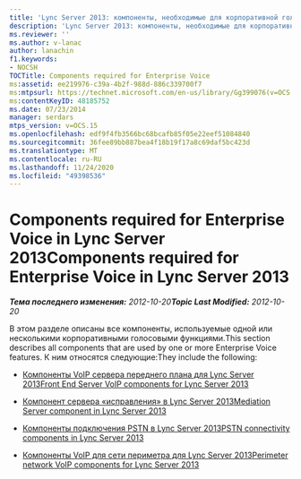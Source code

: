 ```yaml
---
title: 'Lync Server 2013: компоненты, необходимые для корпоративной голосовой связи'
description: 'Lync Server 2013: компоненты, необходимые для корпоративной голосовой связи.'
ms.reviewer: ''
ms.author: v-lanac
author: lanachin
f1.keywords:
- NOCSH
TOCTitle: Components required for Enterprise Voice
ms:assetid: ee219976-c39a-4b2f-988d-886c339700f7
ms:mtpsurl: https://technet.microsoft.com/en-us/library/Gg399076(v=OCS.15)
ms:contentKeyID: 48185752
ms.date: 07/23/2014
manager: serdars
mtps_version: v=OCS.15
ms.openlocfilehash: edf9f4fb3566bc68bcafb85f05e22eef51084840
ms.sourcegitcommit: 36fee89bb887bea4f18b19f17a8c69daf5bc423d
ms.translationtype: MT
ms.contentlocale: ru-RU
ms.lasthandoff: 11/24/2020
ms.locfileid: "49398536"
---
```

# <a name="components-required-for-enterprise-voice-in-lync-server-2013"></a><span data-ttu-id="e937c-103">Components required for Enterprise Voice in Lync Server 2013</span><span class="sxs-lookup"><span data-stu-id="e937c-103">Components required for Enterprise Voice in Lync Server 2013</span></span>

<div data-xmlns="http://www.w3.org/1999/xhtml">

<div class="topic" data-xmlns="http://www.w3.org/1999/xhtml" data-msxsl="urn:schemas-microsoft-com:xslt" data-cs="https://msdn.microsoft.com/">

<div data-asp="https://msdn2.microsoft.com/asp">



</div>

<div id="mainSection">

<div id="mainBody"><span data-ttu-id="e937c-104">

<span> </span></span><span class="sxs-lookup"><span data-stu-id="e937c-104">

<span> </span></span></span>

<span data-ttu-id="e937c-105">_**Тема последнего изменения:** 2012-10-20_</span><span class="sxs-lookup"><span data-stu-id="e937c-105">_**Topic Last Modified:** 2012-10-20_</span></span>

<span data-ttu-id="e937c-106">В этом разделе описаны все компоненты, используемые одной или несколькими корпоративными голосовыми функциями.</span><span class="sxs-lookup"><span data-stu-id="e937c-106">This section describes all components that are used by one or more Enterprise Voice features.</span></span> <span data-ttu-id="e937c-107">К ним относятся следующие:</span><span class="sxs-lookup"><span data-stu-id="e937c-107">They include the following:</span></span>

  - [<span data-ttu-id="e937c-108">Компоненты VoIP сервера переднего плана для Lync Server 2013</span><span class="sxs-lookup"><span data-stu-id="e937c-108">Front End Server VoIP components for Lync Server 2013</span></span>](lync-server-2013-front-end-server-voip-components.md)

  - [<span data-ttu-id="e937c-109">Компонент сервера «исправления» в Lync Server 2013</span><span class="sxs-lookup"><span data-stu-id="e937c-109">Mediation Server component in Lync Server 2013</span></span>](lync-server-2013-mediation-server-component.md)

  - [<span data-ttu-id="e937c-110">Компоненты подключения PSTN в Lync Server 2013</span><span class="sxs-lookup"><span data-stu-id="e937c-110">PSTN connectivity components in Lync Server 2013</span></span>](lync-server-2013-pstn-connectivity-components.md)

  - [<span data-ttu-id="e937c-111">Компоненты VoIP для сети периметра для Lync Server 2013</span><span class="sxs-lookup"><span data-stu-id="e937c-111">Perimeter network VoIP components for Lync Server 2013</span></span>](lync-server-2013-perimeter-network-voip-components.md)

<span data-ttu-id="e937c-112"></div>

<span> </span>

</div>

</div>

</span><span class="sxs-lookup"><span data-stu-id="e937c-112"></div>

<span> </span>

</div>

</div>

</span></span></div>

